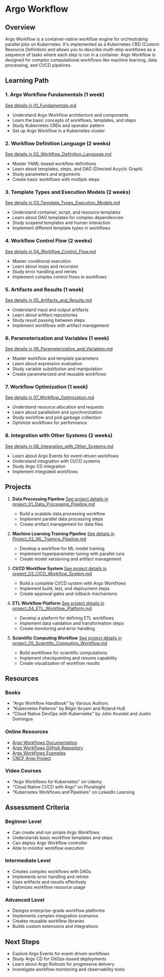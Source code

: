 # Argo Workflow

## Overview
Argo Workflow is a container-native workflow engine for orchestrating parallel jobs on Kubernetes. It's implemented as a Kubernetes CRD (Custom Resource Definition) and allows you to describe multi-step workflows as a sequence of tasks where each step is run in a container. Argo Workflow is designed for complex computational workflows like machine learning, data processing, and CI/CD pipelines.

## Learning Path

### 1. Argo Workflow Fundamentals (1 week)
[See details in 01_Fundamentals.md](03_Argo_Workflow/01_Fundamentals.md)
- Understand Argo Workflow architecture and components
- Learn the basic concepts of workflows, templates, and steps
- Study Kubernetes CRDs and operator pattern
- Set up Argo Workflow in a Kubernetes cluster

### 2. Workflow Definition Language (2 weeks)
[See details in 02_Workflow_Definition_Language.md](03_Argo_Workflow/02_Workflow_Definition_Language.md)
- Master YAML-based workflow definitions
- Learn about templates, steps, and DAG (Directed Acyclic Graph)
- Study parameters and arguments
- Create basic workflows with multiple steps

### 3. Template Types and Execution Models (2 weeks)
[See details in 03_Template_Types_Execution_Models.md](03_Argo_Workflow/03_Template_Types_Execution_Models.md)
- Understand container, script, and resource templates
- Learn about DAG templates for complex dependencies
- Study suspend templates and human interaction
- Implement different template types in workflows

### 4. Workflow Control Flow (2 weeks)
[See details in 04_Workflow_Control_Flow.md](03_Argo_Workflow/04_Workflow_Control_Flow.md)
- Master conditional execution
- Learn about loops and recursion
- Study error handling and retries
- Implement complex control flows in workflows

### 5. Artifacts and Results (1 week)
[See details in 05_Artifacts_and_Results.md](03_Argo_Workflow/05_Artifacts_and_Results.md)
- Understand input and output artifacts
- Learn about artifact repositories
- Study result passing between steps
- Implement workflows with artifact management

### 6. Parameterization and Variables (1 week)
[See details in 06_Parameterization_and_Variables.md](03_Argo_Workflow/06_Parameterization_and_Variables.md)
- Master workflow and template parameters
- Learn about expression evaluation
- Study variable substitution and manipulation
- Create parameterized and reusable workflows

### 7. Workflow Optimization (1 week)
[See details in 07_Workflow_Optimization.md](03_Argo_Workflow/07_Workflow_Optimization.md)
- Understand resource allocation and requests
- Learn about parallelism and synchronization
- Study workflow and pod garbage collection
- Optimize workflows for performance

### 8. Integration with Other Systems (2 weeks)
[See details in 08_Integration_with_Other_Systems.md](03_Argo_Workflow/08_Integration_with_Other_Systems.md)
- Learn about Argo Events for event-driven workflows
- Understand integration with CI/CD systems
- Study Argo CD integration
- Implement integrated workflows

## Projects

1. **Data Processing Pipeline**
   [See project details in project_01_Data_Processing_Pipeline.md](03_Argo_Workflow/project_01_Data_Processing_Pipeline.md)
   - Build a scalable data processing workflow
   - Implement parallel data processing steps
   - Create artifact management for data files

2. **Machine Learning Training Pipeline**
   [See details in Project_02_ML_Training_Pipeline.md](03_Argo_Workflow/Project_02_ML_Training_Pipeline.md)
   - Develop a workflow for ML model training
   - Implement hyperparameter tuning with parallel runs
   - Create model versioning and artifact management

3. **CI/CD Workflow System**
   [See project details in project_03_CICD_Workflow_System.md](03_Argo_Workflow/project_03_CICD_Workflow_System.md)
   - Build a complete CI/CD system with Argo Workflows
   - Implement build, test, and deployment steps
   - Create approval gates and rollback mechanisms

4. **ETL Workflow Platform**
   [See project details in project_04_ETL_Workflow_Platform.md](03_Argo_Workflow/project_04_ETL_Workflow_Platform.md)
   - Develop a platform for defining ETL workflows
   - Implement data validation and transformation steps
   - Create monitoring and error handling

5. **Scientific Computing Workflow**
   [See project details in project_05_Scientific_Computing_Workflow.md](03_Argo_Workflow/project_05_Scientific_Computing_Workflow.md)
   - Build workflows for scientific computations
   - Implement checkpointing and resume capability
   - Create visualization of workflow results

## Resources

### Books
- "Argo Workflow Handbook" by Various Authors
- "Kubernetes Patterns" by Bilgin Ibryam and Roland Huß
- "Cloud Native DevOps with Kubernetes" by John Arundel and Justin Domingus

### Online Resources
- [Argo Workflows Documentation](https://argoproj.github.io/argo-workflows/)
- [Argo Workflows GitHub Repository](https://github.com/argoproj/argo-workflows)
- [Argo Workflows Examples](https://github.com/argoproj/argo-workflows/tree/master/examples)
- [CNCF Argo Project](https://www.cncf.io/projects/argo/)

### Video Courses
- "Argo Workflows for Kubernetes" on Udemy
- "Cloud Native CI/CD with Argo" on Pluralsight
- "Kubernetes Workflows and Pipelines" on LinkedIn Learning

## Assessment Criteria

### Beginner Level
- Can create and run simple Argo Workflows
- Understands basic workflow templates and steps
- Can deploy Argo Workflow controller
- Able to monitor workflow execution

### Intermediate Level
- Creates complex workflows with DAGs
- Implements error handling and retries
- Uses artifacts and results effectively
- Optimizes workflow resource usage

### Advanced Level
- Designs enterprise-grade workflow platforms
- Implements complex integration scenarios
- Creates reusable workflow libraries
- Builds custom extensions and integrations

## Next Steps
- Explore Argo Events for event-driven workflows
- Study Argo CD for GitOps-based deployments
- Learn about Argo Rollouts for progressive delivery
- Investigate workflow monitoring and observability tools
